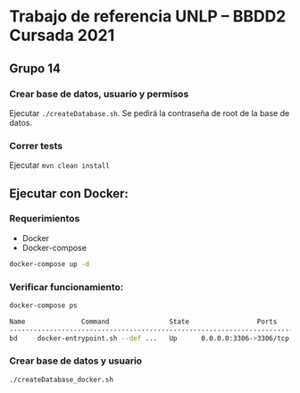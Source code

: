 # Trabajo de referencia UNLP – BBDD2 Cursada 2021

## Grupo 14



### Crear base de datos, usuario y permisos

Ejecutar `./createDatabase.sh`. Se pedirá la contraseña de root de la base de datos.

### Correr tests
Ejecutar `mvn clean install`

## Ejecutar con Docker:

### Requerimientos
- Docker
- Docker-compose

```bash
docker-compose up -d
```

### Verificar funcionamiento:

```bash
docker-compose ps

Name              Command               State                 Ports              
---------------------------------------------------------------------------------
bd     docker-entrypoint.sh --def ...   Up      0.0.0.0:3306->3306/tcp, 33060/tcp
```

### Crear base de datos y usuario

```bash
./createDatabase_docker.sh
```
